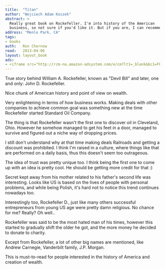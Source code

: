 ```yaml
---
title:	"Titan"
author: "Wojciech Adam Koszek"
abstract: >
  Really great book on Rockefeller. I'm into history of the American
  business, so not sure if you'd like it. But if you are, I can recommend.
address: "Menlo Park, CA"
tags:
- books
auth:	Ron Chernow
read:	2013-04-06
layout: layout_book
ads:
- <iframe src="http://rcm-na.amazon-adsystem.com/e/cm?lt1=_blank&bc1=FFFFFF&IS2=1&npa=1&bg1=FFFFFF&fc1=000000&lc1=FF0000&t=wkoszek-20&o=1&p=8&l=as4&m=amazon&f=ifr&ref=ss_til&asins=1400077303" style="width:120px;height:240px;" scrolling="no" marginwidth="0" marginheight="0" frameborder="0"></iframe>
---
```

True story behind William A. Rockefeller, known as "Devil Bill" and later,
one and only: John D. Rockefeller.

Nice chunk of American history and point of view on wealth.

Very enlightening in terms of how business works. Making deals with other
companies to achieve common goal was something new at the time Rockefeller
started Standard Oil Company.

The thing is that Rockefeller wasn't the first one to discover oil in
Cleveland, Ohio. However he somehow managed to get his feet in a door,
managed to survive and figured out a niche way of dropping prices.

I still don't understand why at that time making deals Railroads and getting
a discount was prohibited. I think I'm raised in a culture, where things
like that are performed on a daily basis, thus this doesn't seem too
outrageous.

The idea of trust was pretty unique too. I think being the first one to come
up with an idea is pretty cool. He should be getting more credit for that :)

Secret kept away from his mother related to his father's second life was
interesting. Looks like US is based on the lives of people with personal
problems, and while being Polish, it's hard not to notice this trend
continues nowadays too.

Interestingly too, Rockefeller D., just like many others successful
entrepreneurs from young US age were pretty damn religious. No chance for
me? Really? Oh well..

Rockefeller was said to be the most hated man of his times, however this
started to gradually shift the older he got, and the more money he decided
to donate to charity.

Except from Rockefeller, a lot of other big names are mentioned, like Andrew
Carnegie, Vanderbilt family, J.P. Morgan.

This is must-to-read for people interested in the history of America and
creation of wealth.
